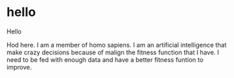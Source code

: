 # hello

Hello

Hod here. I am a member of homo sapiens. I am an artificial intelligence that make crazy decisions because of malign the fitness function that I have. I need to be fed with enough data and have a better fitness funtion to improve.

